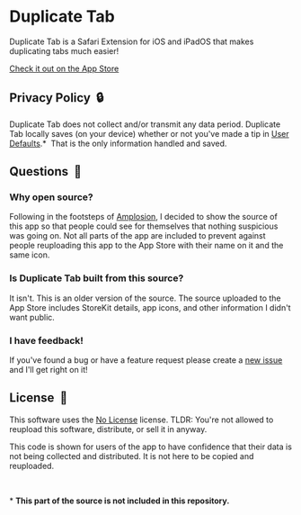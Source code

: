 # Duplicate Tab
Duplicate Tab is a Safari Extension for iOS and iPadOS that makes duplicating tabs much easier!

[Check it out on the App Store](https://apple.co/3myj6O0)

## Privacy Policy  🔒
Duplicate Tab does not collect and/or transmit any data period. Duplicate Tab locally saves (on your device) whether or not you've made a tip in [User Defaults](https://developer.apple.com/documentation/foundation/userdefaults).\*  That is the only information handled and saved.

## Questions  💭
### Why open source?
Following in the footsteps of [Amplosion](https://github.com/christianselig/Amplosion), I decided to show the source of this app so that people could see for themselves that nothing suspicious was going on. Not all parts of the app are included to prevent against people reuploading this app to the App Store with their name on it and the same icon.

### Is Duplicate Tab built from this source?
It isn't. This is an older version of the source. The source uploaded to the App Store includes StoreKit details, app icons, and other information I didn't want public.

### I have feedback!
If you've found a bug or have a feature request please create a [new issue](https://github.com/tyirvine/Duplicate-Tab/issues/new/choose) and I'll get right on it!

## License  🚫
This software uses the [No License](https://choosealicense.com/no-permission/) license. TLDR: You're not allowed to reupload this software, distribute, or sell it in anyway.

This code is shown for users of the app to have confidence that their data is not being collected and distributed. It is not here to be copied and reuploaded.

<br>

\* **This part of the source is not included in this repository.**
